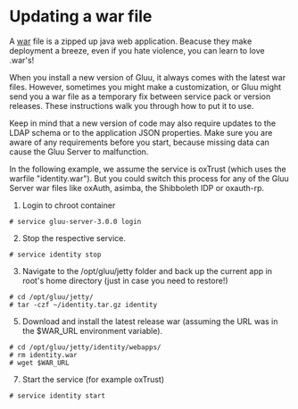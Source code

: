 # Updating a war file

A [war](https://en.wikipedia.org/wiki/WAR_(file_format)) file is a 
zipped up java web application. Beacuse they make deployment a breeze,
even if you hate violence, you can learn to love .war's!

When you install a new version of Gluu, it always comes with the latest
war files. However, sometimes you might make a customization, or 
Gluu might send you a war file as a temporary fix between
service pack or version releases. These instructions walk you through
how to put it to use. 

Keep in mind that a new version of code may also require updates to
the LDAP schema or to the application JSON properties. Make sure 
you are aware of any requirements before you start, because missing
data can cause the Gluu Server to malfunction.

In the following example, we assume the service is oxTrust (which
uses the warfile "identity.war"). But you could switch this process 
for any of the Gluu Server war files like oxAuth, asimba, the 
Shibboleth IDP or oxauth-rp.

1. Login to chroot container 

```
# service gluu-server-3.0.0 login
```
	
2. Stop the respective service. 

```
# service identity stop
```
	
3. Navigate to the /opt/gluu/jetty folder and back up the current app
in root's home directory (just in case you need to restore!)

```
# cd /opt/gluu/jetty/
# tar -czf ~/identity.tar.gz identity
```

5. Download and install the latest release war (assuming the 
URL was in the $WAR_URL environment variable).

```
# cd /opt/gluu/jetty/identity/webapps/
# rm identity.war
# wget $WAR_URL
```	

7. Start the service (for example oxTrust)

```
# service identity start
```

